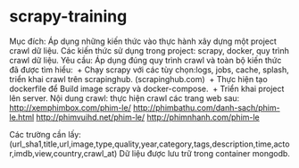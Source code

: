 # scrapy-training
Mục đích: Áp dụng những kiến thức vào thực hành xây dựng một project crawl dữ liệu.
Các kiến thức sử dụng trong project: scrapy, docker, quy trình crawl dữ liệu.
Yêu cầu: Áp dụng đúng quy trình crawl và toàn bộ kiến thức đã được tìm hiểu: 
  + Chạy scrapy với các tùy chọn:logs, jobs, cache, splash, triển khai crawl trên scrapinghub. (scrapinghub.com)
  + Thực hiện tạo dockerfile để Build image scrapy và docker-compose.
  + Triển khai project lên server.
Nội dung crawl: thực hiện crawl các trang web sau: 
http://xemphimbox.com/phim-le/
http://phimbathu.com/danh-sach/phim-le.html
http://phimvuihd.net/phim-le/
http://phimnhanh.com/phim-le

Các trường cần lấy: (url_sha1,title,url,image,type,quality,year,category,tags,description,time,actor,imdb,view,country,crawl_at)
Dữ liệu được lưu trữ trong container mongodb.
